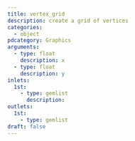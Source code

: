 ```yaml
---
title: vertex_grid
description: create a grid of vertices
categories:
  - object
pdcategory: Graphics
arguments:
  - type: float
    description: x
  - type: float
    description: y
inlets:
  1st:
    - type: gemlist
      description:
outlets:
  1st:
    - type: gemlist
draft: false
---
```


